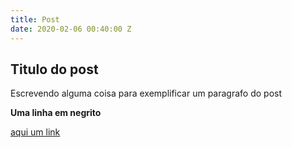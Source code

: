 ```yaml
---
title: Post
date: 2020-02-06 00:40:00 Z
---
```


Titulo do post
--

Escrevendo alguma coisa para exemplificar um paragrafo do post

**Uma linha em negrito**


[aqui um link](http://google.com.br)
